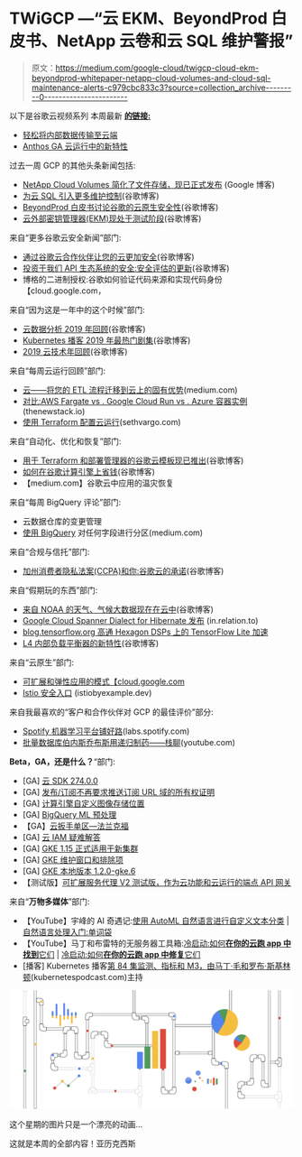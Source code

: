 # TWiGCP —“云 EKM、BeyondProd 白皮书、NetApp 云卷和云 SQL 维护警报”

> 原文：<https://medium.com/google-cloud/twigcp-cloud-ekm-beyondprod-whitepaper-netapp-cloud-volumes-and-cloud-sql-maintenance-alerts-c979cbc833c3?source=collection_archive---------0----------------------->

以下是谷歌云视频系列 本周最新 [**的链接:**](http://gtech.run/ju4em)

*   [轻松将内部数据传输至云端](http://gtech.run/flf5l)
*   [Anthos GA 云运行中的新特性](http://gtech.run/kxkvc)

过去一周 GCP 的其他头条新闻包括:

*   [NetApp Cloud Volumes 简化了文件存储，现已正式发布](http://gtech.run/e42xc) (Google 博客)
*   [为云 SQL 引入更多维护控制](http://gtech.run/tm6dv)(谷歌博客)
*   [BeyondProd 白皮书讨论谷歌的云原生安全性](http://gtech.run/ulv8r)(谷歌博客)
*   [云外部密钥管理器(EKM)现处于测试阶段](http://gtech.run/shyns)(谷歌博客)

来自“更多谷歌云安全新闻”部门:

*   [通过谷歌云合作伙伴让您的云更加安全](http://gtech.run/djelx)(谷歌博客)
*   [投资于我们 API 生态系统的安全:安全评估的更新](http://gtech.run/9x62a)(谷歌博客)
*   博格的二进制授权:谷歌如何验证代码来源和实现代码身份【cloud.google.com，

来自“因为这是一年中的这个时候”部门:

*   [云数据分析 2019 年回顾](http://gtech.run/r7hpk)(谷歌博客)
*   [Kubernetes 播客 2019 年最热门剧集](http://gtech.run/2kuuw)(谷歌博客)
*   [2019 云技术年回顾](http://gtech.run/rhzxj)(谷歌博客)

来自“每周云运行回顾”部门:

*   [云——将您的 ETL 流程迁移到云上的固有优势](http://gtech.run/euasa)(medium.com)
*   [对比:AWS Fargate vs . Google Cloud Run vs . Azure 容器实例](http://gtech.run/a6qcz) (thenewstack.io)
*   [使用 Terraform 配置云运行](http://gtech.run/jwda9)(sethvargo.com)

来自“自动化、优化和恢复”部门:

*   [用于 Terraform 和部署管理器的谷歌云模板现已推出](http://gtech.run/9y6jw)(谷歌博客)
*   [如何在谷歌计算引擎上省钱](http://gtech.run/stl43)(谷歌博客)
*   【medium.com】谷歌云中应用的温灾恢复

来自“每周 BigQuery 评论”部门:

*   云数据仓库的变更管理
*   [使用 BigQuery](http://gtech.run/eh373) 对任何字段进行分区(medium.com)

来自“合规与信托”部门:

*   [加州消费者隐私法案(CCPA)和你:谷歌云的承诺](http://gtech.run/7jsm2)(谷歌博客)

来自“假期玩的东西”部门:

*   [来自 NOAA 的天气、气候大数据现在在云中](http://gtech.run/hkvew)(谷歌博客)
*   [Google Cloud Spanner Dialect for Hibernate 发布](http://gtech.run/huk6s) (in.relation.to)
*   [blog.tensorflow.org 高通 Hexagon DSPs 上的 TensorFlow Lite 加速](http://gtech.run/uyzyu)
*   [L4 内部负载平衡器的新特性](http://gtech.run/tez22)(谷歌博客)

来自“云原生”部门:

*   [可扩展和弹性应用的模式【cloud.google.com ](http://gtech.run/qd3vk)
*   [Istio 安全入口](http://gtech.run/j5ryg) (istiobyexample.dev)

来自我最喜欢的“客户和合作伙伴对 GCP 的最佳评价”部分:

*   [Spotify 机器学习平台铺好路](http://gtech.run/sbakc)(labs.spotify.com)
*   [批量数据库伯内斯乔布斯用递归制药——栈聊](http://gtech.run/q49jd)(youtube.com)

**Beta，GA，还是什么？**“部门:

*   [GA] [云 SDK 274.0.0](http://gtech.run/wfg8w)
*   [GA] [发布/订阅不再要求推送订阅 URL 域的所有权证明](http://gtech.run/bmgh3)
*   [GA] [计算引擎自定义图像存储位置](http://gtech.run/4cn5h)
*   [GA] [BigQuery ML 预处理](http://gtech.run/upqtn)
*   【GA】[云扳手单区—法兰克福](http://gtech.run/wxfxe)
*   [GA] [云 IAM 疑难解答](http://gtech.run/3r9na)
*   [GA] [GKE 1.15 正式适用于新集群](http://gtech.run/uthde)
*   [GA] [GKE 维护窗口和排除项](http://gtech.run/c8yrs)
*   [GA] [GKE 本地版本 1.2.0-gke.6](http://gtech.run/ba284)
*   【测试版】[可扩展服务代理 V2 测试版，作为云功能和云运行的端点 API 网关](http://gtech.run/qnx2k)

来自“**万物多媒体**”部门:

*   【YouTube】宇峰的 AI 奇遇记:[使用 AutoML 自然语言进行自定义文本分类](http://gtech.run/qqlwn) | [自然语言处理入门:单词袋](http://gtech.run/nzug2)
*   【YouTube】马丁和布雷特的无服务器工具箱:[冷启动:如何**在你的云跑 app 中找到**它们](http://gtech.run/p2ml5) | [冷启动:如何**在你的云跑 app 中修复**它们](http://gtech.run/k7akl)
*   [播客] Kubernetes 播客[第 84 集监测、指标和 M3，由马丁·毛和罗布·斯基林顿](https://gtech.run/38yhd)(kubernetespodcast.com)主持

![](img/9d7fe5071ead328321d54d32b45759b7.png)

这个星期的图片只是一个漂亮的动画…

这就是本周的全部内容！亚历克西斯